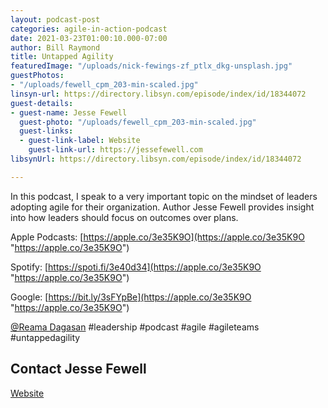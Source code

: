 ```yaml
---
layout: podcast-post
categories: agile-in-action-podcast
date: 2021-03-23T01:00:10.000-07:00
author: Bill Raymond
title: Untapped Agility
featuredImage: "/uploads/nick-fewings-zf_ptlx_dkg-unsplash.jpg"
guestPhotos:
- "/uploads/fewell_cpm_203-min-scaled.jpg"
linsyn-url: https://directory.libsyn.com/episode/index/id/18344072
guest-details:
- guest-name: Jesse Fewell
  guest-photo: "/uploads/fewell_cpm_203-min-scaled.jpg"
  guest-links:
  - guest-link-label: Website
    guest-link-url: https://jessefewell.com
libsynUrl: https://directory.libsyn.com/episode/index/id/18344072

---
```

In this podcast, I speak to a very important topic on the mindset of leaders adopting agile for their organization. Author Jesse Fewell provides insight into how leaders should focus on outcomes over plans.

Apple Podcasts: [https://apple.co/3e35K9O](https://apple.co/3e35K9O "https://apple.co/3e35K9O")

Spotify: [https://spoti.fi/3e40d34](https://apple.co/3e35K9O "https://apple.co/3e35K9O")

Google: [https://bit.ly/3sFYpBe](https://apple.co/3e35K9O "https://apple.co/3e35K9O")

[@Reama Dagasan](reama.dagasan@cambermast.com "@Reama Dagasan") #leadership #podcast #agile #agileteams #untappedagility

## Contact Jesse Fewell

[Website](https://jessefewell.com "Website")